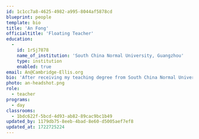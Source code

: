 ```yaml
---
id: 1c1cc7a8-4625-4982-a995-8044af5878cd
blueprint: people
template: bio
title: 'An Fong'
officialtitle: 'Floating Teacher'
education:
  -
    id: 1rSj7878
    name_of_institution: 'South China Normal University, Guangzhou'
    type: institution
    enabled: true
email: An@Cambridge-Ellis.org
bio: 'After receiving my teaching degree from South China Normal University in early education, I taught kindergarten in China for four years. In 1997 I moved to the US and taught Chinese Mandarin to young children for over a decade. At CES I taught an additional 9 plus years as teacher/co-head teacher. My husband and I raise two daughters who are now out of college and well on their way to chasing down their dreams. I am excited to now support this community as a floating teacher. I love having the opportunity to work with your children every day and am so happy to be a part of the Cambridge-Ellis community!'
photo: an-headshot.png
role:
  - teacher
programs:
  - day
classrooms:
  - 1bdc622f-5bcd-4d93-ab82-89cac9bc1b49
updated_by: 1179db75-8eeb-4bad-8e60-d5005aef7ef8
updated_at: 1722725224
---
```


